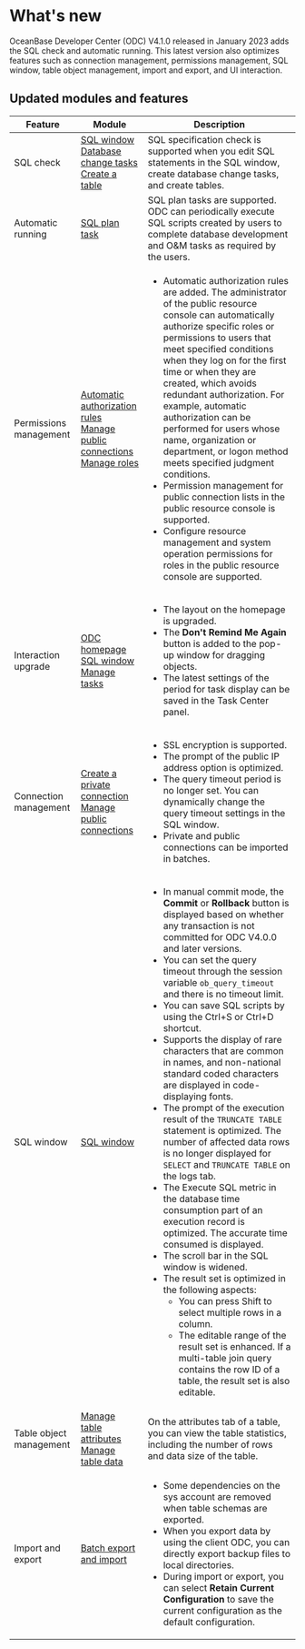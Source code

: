 # What's new

OceanBase Developer Center (ODC) V4.1.0 released in January 2023 adds the SQL check and automatic running. This latest version also optimizes features such as connection management, permissions management, SQL window, table object management, import and export, and UI interaction.

## Updated modules and features


| Feature | Module | Description |
|--------|------------------------------------------------------------------------------------------------------------------------------------------------------------------------------------------------------------------|------------------------------------------------------------------------------------------------------------------------------------------------------------------------------------------------------------------------------------------------------------------------------------------------------------------------------------------------------------------------------------------------------------------------------------------------------------------------------------------------------------------------------------------------------------------------------------------------------------------------------------------------------------------------------------------------------------------------------------------------------------------------------------------------------------------------------|
| SQL check | [SQL window](../6.web-odc-user-guide/5.web-odc-use-workspace/2.web-odc-sql-window.md)<br> [Database change tasks](../6.web-odc-user-guide/9.web-odc-task-management/5.web-odc-database-change-task.md)<br> [Create a table](../6.web-odc-user-guide/11.web-odc-database-objects/1.web-odc-table-objects/2.web-odc-create-a-table.md) | SQL specification check is supported when you edit SQL statements in the SQL window, create database change tasks, and create tables.  |
| Automatic running | [SQL plan task](../6.web-odc-user-guide/9.web-odc-task-management/9.web-odc-sql-scheme-task.md) | SQL plan tasks are supported. ODC can periodically execute SQL scripts created by users to complete database development and O&M tasks as required by the users. |
| Permissions management | [Automatic authorization rules](../6.web-odc-user-guide/4.web-odc-public-resource-management/3.web-odc-public-resource-permission/5.web-odc-manage-automatic-authorization-rules.md) <br> [Manage public connections](../6.web-odc-user-guide/4.web-odc-public-resource-management/3.web-odc-public-resource-permission/1.web-odc-manage-public-connection.md)<br> [Manage roles](../6.web-odc-user-guide/4.web-odc-public-resource-management/3.web-odc-public-resource-permission/3.web-odc-manage-roles.md)  | <ul><li> Automatic authorization rules are added. The administrator of the public resource console can automatically authorize specific roles or permissions to users that meet specified conditions when they log on for the first time or when they are created, which avoids redundant authorization. For example, automatic authorization can be performed for users whose name, organization or department, or logon method meets specified judgment conditions. </li><li> Permission management for public connection lists in the public resource console is supported. </li><li> Configure resource management and system operation permissions for roles in the public resource console are supported.</li></ul>|
| Interaction upgrade | [ODC homepage](../6.web-odc-user-guide/2.web-odc-homepage.md)<br> [SQL window](../6.web-odc-user-guide/5.web-odc-use-workspace/2.web-odc-sql-window.md)<br> [Manage tasks](../6.web-odc-user-guide/9.web-odc-task-management/1.web-odc-task-management-overview.md) | <ul><li> The layout on the homepage is upgraded.   </li><li> The **Don't Remind Me Again** button is added to the pop-up window for dragging objects.  </li><li> The latest settings of the period for task display can be saved in the Task Center panel.  </li></ul> |
| Connection management | [Create a private connection](../6.web-odc-user-guide/3.web-odc-connect-database/1.web-odc-create-private-connection.md)<br> [Manage public connections](../6.web-odc-user-guide/4.web-odc-public-resource-management/3.web-odc-public-resource-permission/1.web-odc-manage-public-connection.md) | <ul><li> SSL encryption is supported.   </li><li> The prompt of the public IP address option is optimized.   </li><li> The query timeout period is no longer set. You can dynamically change the query timeout settings in the SQL window.   </li><li> Private and public connections can be imported in batches. </li></ul> |
| SQL window | [SQL window](../6.web-odc-user-guide/5.web-odc-use-workspace/2.web-odc-sql-window.md) | <ul><li> In manual commit mode, the **Commit** or **Rollback** button is displayed based on whether any transaction is not committed for ODC V4.0.0 and later versions.   </li><li> You can set the query timeout through the session variable `ob_query_timeout` and there is no timeout limit.   </li><li> You can save SQL scripts by using the Ctrl+S or Ctrl+D shortcut.  </li><li>Supports the display of rare characters that are common in names, and non-national standard coded characters are displayed in code-displaying fonts.</li><li> The prompt of the execution result of the `TRUNCATE TABLE` statement is optimized. The number of affected data rows is no longer displayed for `SELECT` and `TRUNCATE TABLE` on the logs tab.   </li><li> The Execute SQL metric in the database time consumption part of an execution record is optimized. The accurate time consumed is displayed.   </li><li> The scroll bar in the SQL window is widened.   </li><li> The result set is optimized in the following aspects: <ul><li> You can press Shift to select multiple rows in a column.  </li><li> The editable range of the result set is enhanced. If a multi-table join query contains the row ID of a table, the result set is also editable. </li></ul></li></ul> |
| Table object management | [Manage table attributes](../6.web-odc-user-guide/11.web-odc-database-objects/1.web-odc-table-objects/4.web-odc-manage-tavle-attributes.md)<br> [Manage table data](../6.web-odc-user-guide/11.web-odc-database-objects/1.web-odc-table-objects/5.web-odc-manage-table-data.md) | On the attributes tab of a table, you can view the table statistics, including the number of rows and data size of the table. |
| Import and export | [Batch export and import](../6.web-odc-user-guide/6.web-odc-use-tools/1.web-odc-data-export-and-import/3.web-odc-batch-export-and-import.md) | <ul><li> Some dependencies on the sys account are removed when table schemas are exported. </li><li> When you export data by using the client ODC, you can directly export backup files to local directories.   </li><li> During import or export, you can select **Retain Current Configuration** to save the current configuration as the default configuration. </li></ul> |



